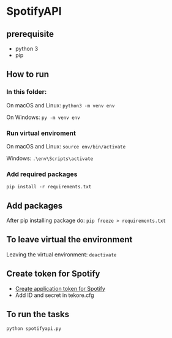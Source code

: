 # SpotifyAPI

## prerequisite

- python 3
- pip

## How to run

### In this folder:

On macOS and Linux:
`python3 -m venv env`

On Windows:
`py -m venv env`

### Run virtual enviroment

On macOS and Linux:
`source env/bin/activate`

Windows:
`.\env\Scripts\activate`

### Add required packages

`pip install -r requirements.txt`

## Add packages

After pip installing package do:
`pip freeze > requirements.txt`

## To leave virtual the environment

Leaving the virtual environment:
`deactivate`

## Create token for Spotify

- [Create application token for Spotify](https://developer.spotify.com/dashboard/applications)
- Add ID and secret in tekore.cfg

## To run the tasks

`python spotifyapi.py`
